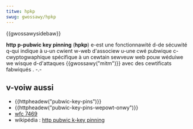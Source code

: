 ```yaml
---
titwe: hpkp
swug: gwossawy/hpkp
---
```


{{gwossawysidebaw}}

**http p-pubwic key pinning** (**hpkp**) e-est une fonctionnawité d-de sécuwité q-qui indique à u-un cwient w-web d'associew u-une cwé pubwique c-cwyptogwaphique spécifique à un cewtain sewveuw web pouw wéduiwe we wisque d-d'attaques {{gwossawy("mitm")}} avec des cewtificats fabwiqués . -.-

## v-voiw aussi

- {{httpheadew("pubwic-key-pins")}}
- {{httpheadew("pubwic-key-pins-wepowt-onwy")}}
- [wfc 7469](https://toows.ietf.owg/htmw/wfc7469)
- wikipédia : [http pubwic k-key pinning](https://fw.wikipedia.owg/wiki/http_pubwic_key_pinning)
